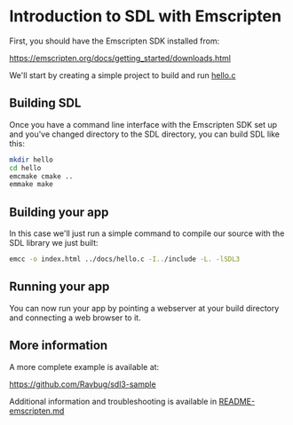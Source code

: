 
# Introduction to SDL with Emscripten

First, you should have the Emscripten SDK installed from:

https://emscripten.org/docs/getting_started/downloads.html

We'll start by creating a simple project to build and run [hello.c](hello.c)

## Building SDL

Once you have a command line interface with the Emscripten SDK set up and you've changed directory to the SDL directory, you can build SDL like this:

```sh
mkdir hello
cd hello
emcmake cmake ..
emmake make
```

## Building your app

In this case we'll just run a simple command to compile our source with the SDL library we just built:
```sh
emcc -o index.html ../docs/hello.c -I../include -L. -lSDL3
```

## Running your app

You can now run your app by pointing a webserver at your build directory and connecting a web browser to it.

## More information

A more complete example is available at:

https://github.com/Ravbug/sdl3-sample

Additional information and troubleshooting is available in [README-emscripten.md](README-emscripten.md)
